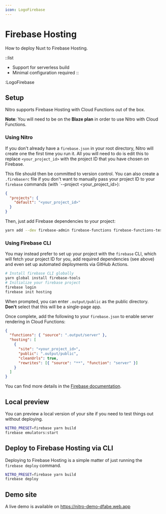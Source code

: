 ```yaml
---
icon: LogoFirebase
---
```


# Firebase Hosting

How to deploy Nuxt to Firebase Hosting.

::list
- Support for serverless build
- Minimal configuration required
::

:LogoFirebase

## Setup

Nitro supports Firebase Hosting with Cloud Functions out of the box.

**Note**: You will need to be on the **Blaze plan** in order to use Nitro with Cloud Functions.

### Using Nitro

If you don't already have a `firebase.json` in your root directory, Nitro will create one the first time you run it. All you will need to do is edit this to replace `<your_project_id>` with the project ID that you have chosen on Firebase.

This file should then be committed to version control. You can also create a `.firebaserc` file if you don't want to manually pass your project ID to your `firebase` commands (with `--project <your_project_id>):
```json [.firebaserc]
{
  "projects": {
    "default": "<your_project_id>"
  }
}
```

Then, just add Firebase dependencies to your project:

```bash
yarn add --dev firebase-admin firebase-functions firebase-functions-test
```

### Using Firebase CLI

You may instead prefer to set up your project with the `firebase` CLI, which will fetch your project ID for you, add required dependencies (see above) and even set up automated deployments via GitHub Actions.

```bash
# Install firebase CLI globally
yarn global install firebase-tools
# Initialize your firebase project
firebase login
firebase init hosting
```

When prompted, you can enter `.output/public` as the public directory. **Don't** select that this will be a single-page app.

Once complete, add the following to your `firebase.json` to enable server rendering in Cloud Functions:
```json [firebase.json]
{
  "functions": { "source": ".output/server" },
  "hosting": [
    {
      "site": "<your_project_id>",
      "public": ".output/public",
      "cleanUrls": true,
      "rewrites": [{ "source": "**", "function": "server" }]
    }
  ]
}
```

You can find more details in the [Firebase documentation](https://firebase.google.com/docs/hosting/quickstart).

## Local preview

You can preview a local version of your site if you need to test things out without deploying.

```bash
NITRO_PRESET=firebase yarn build
firebase emulators:start
```

## Deploy to Firebase Hosting via CLI

Deploying to Firebase Hosting is a simple matter of just running the `firebase deploy` command.

```bash
NITRO_PRESET=firebase yarn build
firebase deploy
```

## Demo site

A live demo is available on https://nitro-demo-dfabe.web.app
